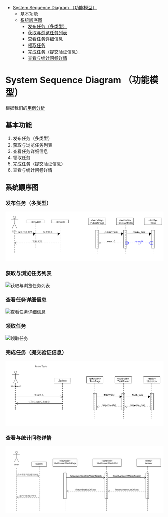 
<!-- TOC -->

- [System Sequence Diagram （功能模型）](#system-sequence-diagram-功能模型)
    - [基本功能](#基本功能)
    - [系统顺序图](#系统顺序图)
        - [发布任务（多类型）](#发布任务多类型)
        - [获取与浏览任务列表](#获取与浏览任务列表)
        - [查看任务详细信息](#查看任务详细信息)
        - [领取任务](#领取任务)
        - [完成任务（提交验证信息）](#完成任务提交验证信息)
        - [查看与统计问卷详情](#查看与统计问卷详情)

<!-- /TOC -->

# System Sequence Diagram （功能模型）

根据我们的[用例分析](https://sysu-team1.github.io/Dashboard/06-01-usecase-diagram-and-uml-activity-diagram)

## 基本功能

1. 发布任务（多类型）
2. 获取与浏览任务列表
3. 查看任务详细信息
4. 领取任务
5. 完成任务（提交验证信息）
6. 查看与统计问卷详情



## 系统顺序图

### 发布任务（多类型）
![发布任务](https://github.com/sysu-team1/Dashboard/blob/master/images/06-05-01.PNG?raw=true)
### 获取与浏览任务列表
![获取与浏览任务列表]()
### 查看任务详细信息
![查看任务详细信息]()
### 领取任务
![领取任务]()
### 完成任务（提交验证信息）
![完成任务](images/06-05-system-sequence-diagram-05.png)
### 查看与统计问卷详情
![查看与统计问卷详情](assets/1561395566674.png)